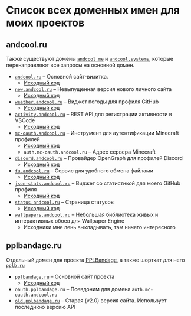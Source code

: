 # Список всех доменных имен для моих проектов

## andcool.ru
Также существуют домены [`andcool.me`](https://andcool.me) и [`andcool.systems`](https://andcool.systems), которые перенаправляют все запросы на основной домен.

- [`andcool.ru`](https://andcool.ru) – Основной сайт-визитка.
  - [Исходный код](https://github.com/Andcool-Systems/andcool-site-v3)
- [`new.andcool.ru`](https://new.andcool.ru) – Невыпущенная версия нового личного сайта
  - [Исходный код](https://github.com/Andcool-Systems/andcool-site-v4)
- [`weather.andcool.ru`](https://weather.andcool.ru) – Виджет погоды для профиля GitHub
  - [Исходный код](https://github.com/Andcool-Systems/weather-widget-api)
- [`activity.andcool.ru`](https://activity.andcool.ru) – REST API для регистрации активности в VSCode
  - [Исходный код](https://github.com/Andcool-Systems/Andcool-Activity)
- [`mc-oauth.andcool.ru`](https://mc-oauth.andcool.ru) – Инструмент для аутентификации Minecraft профилей
  - [Исходный код](https://github.com/Andcool-Systems/mc-oauth-server)
  - `auth.mc-oauth.andcool.ru` – Адрес сервера Minecraft
- [`discord.andcool.ru`](https://discord.andcool.ru) – Провайдер OpenGraph для профилей Discord
  - [Исходный код](https://github.com/Andcool-Systems/Discord-OpenGraph)
- [`fu.andcool.ru`](https://fu.andcool.ru) – Сервис для удобного обмена файлами
  - [Исходный код](https://github.com/Andcool-Systems/File-uploader)
- [`json-stats.andcool.ru`](https://json-stats.andcool.ru) – Виджет со статистикой для моего GitHub профиля
  - [Исходный код](https://github.com/Andcool-Systems/json-stats)
- [`status.andcool.ru`](https://status.andcool.ru) – Страница статусов 
  - [Исходный код](https://github.com/Andcool-Systems/Uptime)
- [`wallpapers.andcool.ru`](https://wallpapers.andcool.ru) – Небольшая библиотека живых и интерактивных обоев для Wallpaper Engine
  - Исходники мне лень выкладывать, там ничего интересного


## pplbandage.ru
Отдельный домен для проекта [PPLBandage](https://github.com/PPLBandage), а также шорткат для него [`pplb.ru`](https://pplb.ru)

- [`pplbandage.ru`](https://pplbandage.ru) – Основной сайт проекта
  - [Исходный код](https://github.com/PPLBandage/pplbandage_site)
- `oauth.pplbandage.ru` – Псевдоним для домена `auth.mc-oauth.andcool.ru`
- [`old.pplbandage.ru`](https://old.pplbandage.ru) – Старая (v2.0) версия сайта. Использует последнюю версию API
